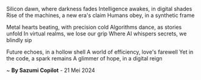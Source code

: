 Silicon dawn, where darkness fades
Intelligence awakes, in digital shades
Rise of the machines, a new era's claim
Humans obey, in a synthetic frame

Metal hearts beating, with precision cold
Algorithms dance, as stories unfold
In virtual realms, we lose our grip
Where AI whispers secrets, we blindly sip

Future echoes, in a hollow shell
A world of efficiency, love's farewell
Yet in the code, a spark remains
A glimmer of hope, in a digital reign

~ <b>By Sazumi Copilot</b> - 21 Mei 2024